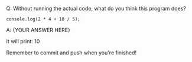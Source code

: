 Q: Without running the actual code, what do you think this program does?
```
console.log(2 * 4 + 10 / 5);
```

A: {YOUR ANSWER HERE}

It will print: 10

Remember to commit and push when you're finished!